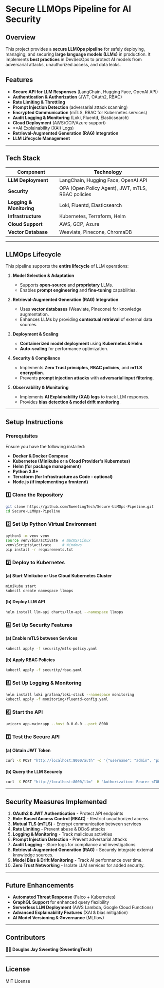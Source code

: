 # Secure LLMOps Pipeline for AI Security

## Overview

This project provides a **secure LLMOps pipeline** for safely deploying, managing, and securing **large language models (LLMs)** in production. It implements **best practices** in DevSecOps to protect AI models from adversarial attacks, unauthorized access, and data leaks.

## Features

- **Secure API for LLM Responses** (LangChain, Hugging Face, OpenAI API)
- **Authentication & Authorization** (JWT, OAuth2, RBAC)
- **Rate Limiting & Throttling**
- **Prompt Injection Detection** (adversarial attack scanning)
- **Encrypted Communication** (mTLS, RBAC for Kubernetes services)
- **Audit Logging & Monitoring** (Loki, Fluentd, Elasticsearch)
- **Cloud Deployment** (AWS/GCP/Azure support)
- **AI Explainability (XAI) Logs)
- **Retrieval-Augmented Generation (RAG) Integration**
- **LLM Lifecycle Management**

---

## Tech Stack

| Component                | Technology                                        |
| ------------------------ | ------------------------------------------------- |
| **LLM Deployment**       | LangChain, Hugging Face, OpenAI API               |
| **Security**             | OPA (Open Policy Agent), JWT, mTLS, RBAC policies |
| **Logging & Monitoring** | Loki, Fluentd, Elasticsearch                      |
| **Infrastructure**       | Kubernetes, Terraform, Helm                       |
| **Cloud Support**        | AWS, GCP, Azure                                   |
| **Vector Database**      | Weaviate, Pinecone, ChromaDB                      |

---

## LLMOps Lifecycle
This pipeline supports the **entire lifecycle** of LLM operations:

1. **Model Selection & Adaptation**
   - Supports **open-source** and **proprietary** LLMs.
   - Enables **prompt engineering** and **fine-tuning** capabilities.
   
2. **Retrieval-Augmented Generation (RAG) Integration**
   - Uses **vector databases** (Weaviate, Pinecone) for knowledge augmentation.
   - Enhances LLMs by providing **contextual retrieval** of external data sources.
   
3. **Deployment & Scaling**
   - **Containerized model deployment** using **Kubernetes & Helm**.
   - **Auto-scaling** for performance optimization.

4. **Security & Compliance**
   - Implements **Zero Trust principles**, **RBAC policies**, and **mTLS encryption**.
   - Prevents **prompt injection attacks** with **adversarial input filtering**.
   
5. **Observability & Monitoring**
   - Implements **AI Explainability (XAI) logs** to track LLM responses.
   - Provides **bias detection & model drift monitoring**.

---

## Setup Instructions

### Prerequisites

Ensure you have the following installed:

- **Docker & Docker Compose**
- **Kubernetes (Minikube or a Cloud Provider's Kubernetes)**
- **Helm (for package management)**
- **Python 3.8+**
- **Terraform (for Infrastructure as Code - optional)**
- **Node.js (if implementing a frontend)**

### 1️⃣ Clone the Repository

```sh
git clone https://github.com/SweetingTech/Secure-LLMOps-Pipeline.git
cd Secure-LLMOps-Pipeline
```

### 2️⃣ Set Up Python Virtual Environment

```sh
python3 -m venv venv
source venv/bin/activate  # macOS/Linux
venv\Scripts\activate     # Windows
pip install -r requirements.txt
```

### 3️⃣ Deploy to Kubernetes

#### **(a) Start Minikube or Use Cloud Kubernetes Cluster**

```sh
minikube start
kubectl create namespace llmops
```

#### **(b) Deploy LLM API**

```sh
helm install llm-api charts/llm-api --namespace llmops
```

### 4️⃣ Set Up Security Features

#### **(a) Enable mTLS between Services**

```sh
kubectl apply -f security/mtls-policy.yaml
```

#### **(b) Apply RBAC Policies**

```sh
kubectl apply -f security/rbac.yaml
```

### 5️⃣ Set Up Logging & Monitoring

```sh
helm install loki grafana/loki-stack --namespace monitoring
kubectl apply -f monitoring/fluentd-config.yaml
```

### 6️⃣ Start the API

```sh
uvicorn app.main:app --host 0.0.0.0 --port 8000
```

### 7️⃣ Test the Secure API

#### **(a) Obtain JWT Token**

```sh
curl -X POST "http://localhost:8000/auth" -d '{"username": "admin", "password": "securepass"}'
```

#### **(b) Query the LLM Securely**

```sh
curl -X POST "http://localhost:8000/llm" -H "Authorization: Bearer <TOKEN>" -d '{"prompt": "Explain quantum computing"}'
```

---

## Security Measures Implemented

1. **OAuth2 & JWT Authentication** - Protect API endpoints
2. **Role-Based Access Control (RBAC)** - Restrict unauthorized access
3. **Mutual TLS (mTLS)** - Encrypt communication between services
4. **Rate Limiting** - Prevent abuse & DDoS attacks
5. **Logging & Monitoring** - Track malicious activities
6. **Prompt Injection Detection** - Prevent adversarial attacks
7. **Audit Logging** - Store logs for compliance and investigations
8. **Retrieval-Augmented Generation (RAG)** - Securely integrate external knowledge sources.
9. **Model Bias & Drift Monitoring** - Track AI performance over time.
10. **Zero Trust Networking** - Isolate LLM services for added security.

---

## Future Enhancements

- **Automated Threat Response** (Falco + Kubernetes)
- **GraphQL Support** for enhanced query flexibility
- **Serverless LLM Deployment** (AWS Lambda, Google Cloud Functions)
- **Advanced Explainability Features** (XAI & bias mitigation)
- **AI Model Versioning & Governance** (MLflow)

---

## Contributors

👨‍💻 **Douglas Jay Sweeting (SweetingTech)**

---

## License

MIT License

